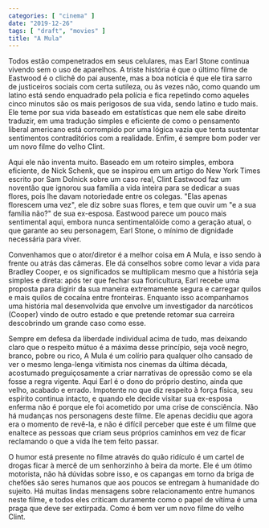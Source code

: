```yaml
---
categories: [ "cinema" ]
date: "2019-12-26"
tags: [ "draft", "movies" ]
title: "A Mula"
---
```

Todos estão compenetrados em seus celulares, mas Earl Stone continua
vivendo sem o uso de aparelhos. A triste história é que o último
filme de Eastwood é o clichê do pai ausente, mas a boa notícia é
que ele tira sarro de justiceiros sociais com certa sutileza, ou às
vezes não, como quando um latino está sendo enquadrado pela polícia
e fica repetindo como aqueles cinco minutos são os mais perigosos de
sua vida, sendo latino e tudo mais. Ele teme por sua vida baseado em
estatísticas que nem ele sabe direito traduzir, em uma tradução simples
e eficiente de como o pensamento liberal americano está corrompido por
uma lógica vazia que tenta sustentar sentimentos contraditórios com
a realidade. Enfim, é sempre bom poder ver um novo filme do velho Clint.

Aqui ele não inventa muito. Baseado em um roteiro simples, embora
eficiente, de Nick Schenk, que se inspirou em um artigo do New York
Times escrito por Sam Dolnick sobre um caso real, Clint Eastwood faz
um noventão que ignorou sua família a vida inteira para se dedicar a
suas flores, pois lhe davam notoriedade entre os colegas. "Elas apenas
florescem uma vez", ele diz sobre suas flores, e tem que ouvir um "e
a sua família não?" de sua ex-esposa. Eastwood parece um pouco mais
sentimental aqui, embora nunca sentimentalóide como a geração atual,
o que garante ao seu personagem, Earl Stone, o mínimo de dignidade
necessária para viver.

Convenhamos que o ator/diretor é a melhor coisa em A Mula, e isso sendo
à frente ou atrás das câmeras. Ele dá conselhos sobre como levar a
vida para Bradley Cooper, e os significados se multiplicam mesmo que a
história seja simples e direta: após ter que fechar sua floricultura,
Earl recebe uma proposta para digirir da sua maneira extremamente segura e
carregar quilos e mais quilos de cocaína entre fronteiras. Enquanto isso
acompanhamos uma história mal desenvolvida que envolve um investigador
da narcóticos (Cooper) vindo de outro estado e que pretende retomar
sua carreira descobrindo um grande caso como esse.

Sempre em defesa da liberdade individual acima de tudo, mas deixando claro
que o respeito mútuo é a máxima desse princípio, seja você negro,
branco, pobre ou rico, A Mula é um colírio para qualquer olho cansado
de ver o mesmo lenga-lenga vitimista nos cinemas da última década,
acostumado preguiçosamente a criar narrativas de opressão como se ela
fosse a regra vigente. Aqui Earl é o dono do próprio destino, ainda
que velho, acabado e errado. Impotente no que diz respeito à força
física, seu espírito continua intacto, e quando ele decide visitar
sua ex-esposa enferma não é porque ele foi acometido por uma crise de
consciência. Não há mudanças nos personagens deste filme. Ele apenas
decidiu que agora era o momento de revê-la, e não é difícil perceber
que este é um filme que enaltece as pessoas que criam seus próprios
caminhos em vez de ficar reclamando o que a vida lhe tem feito passar.

O humor está presente no filme através do quão ridículo é um cartel
de drogas ficar à mercê de um senhorzinho à beira da morte. Ele é um
ótimo motorista, não há dúvidas sobre isso, e os capangas em torno
da briga de chefões são seres humanos que aos poucos se entregam à
humanidade do sujeito. Há muitas lindas mensagens sobre relacionamento
entre humanos neste filme, e todos eles criticam duramente como o papel
de vítima é uma praga que deve ser extirpada. Como é bom ver um novo
filme do velho Clint.
